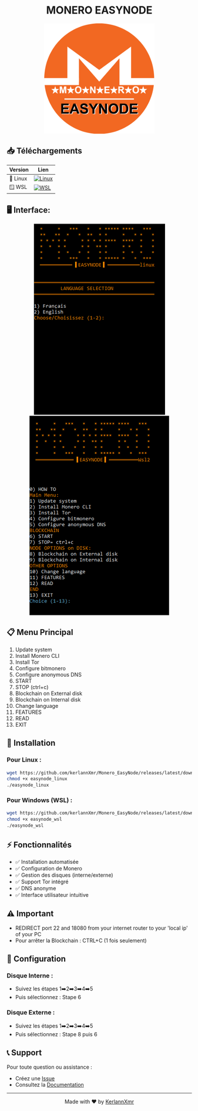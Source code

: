 <div align="center">

#  MONERO EASYNODE 

<img src="picture/logo.png" width="300" height="300" alt="Monero EasyNode Logo">

</div>

## 📥 Téléchargements

<div align="center">

| Version | Lien |
|---------|------|
| 🐧 Linux | [![Linux](https://img.shields.io/badge/Download-EasyNode_Linux-orange?style=for-the-badge)](https://github.com/kerlannXmr/Monero_EasyNode/releases/latest/download/easynode_linux) |
| 🪟 WSL | [![WSL](https://img.shields.io/badge/Download-EasyNode_WSL-orange?style=for-the-badge)](https://github.com/kerlannXmr/Monero_EasyNode/releases/latest/download/easynode_wsl) |

</div>

## 🖥️ Interface:
<div align="center">
<img src="picture/linux-interface.png" alt="Linux Interface" style="max-width: 1000px;">
<img src="picture/wsl_interface.png" alt="Linux Interface" style="max-width: 800px;">

</div>


## 📋 Menu Principal

1. Update system
2. Install Monero CLI
3. Install Tor
4. Configure bitmonero
5. Configure anonymous DNS
6. START
7. STOP (ctrl+c)
8. Blockchain on External disk
9. Blockchain on Internal disk
10. Change language
11. FEATURES
12. READ
13. EXIT

## 🚀 Installation

### Pour Linux :
```bash
wget https://github.com/kerlannXmr/Monero_EasyNode/releases/latest/download/easynode_linux
chmod +x easynode_linux
./easynode_linux
```

### Pour Windows (WSL) :
```bash
wget https://github.com/kerlannXmr/Monero_EasyNode/releases/latest/download/easynode_wsl
chmod +x easynode_wsl
./easynode_wsl
```

## ⚡ Fonctionnalités

- ✅ Installation automatisée
- ✅ Configuration de Monero
- ✅ Gestion des disques (interne/externe)
- ✅ Support Tor intégré
- ✅ DNS anonyme
- ✅ Interface utilisateur intuitive

## ⚠️ Important

- REDIRECT port 22 and 18080 from your internet router to your 'local ip' of your PC
- Pour arrêter la Blockchain : CTRL+C (1 fois seulement)

## 🔧 Configuration

### Disque Interne :
- Suivez les étapes 1➡️2➡️3➡️4➡️5
- Puis sélectionnez : Stape 6

### Disque Externe :
- Suivez les étapes 1➡️2➡️3➡️4➡️5
- Puis sélectionnez : Stape 8 puis 6

## 📞 Support

Pour toute question ou assistance :
- Créez une [Issue](https://github.com/kerlannXmr/Monero_EasyNode/issues)
- Consultez la [Documentation](https://github.com/kerlannXmr/Monero_EasyNode/wiki)

<div align="center">

---

Made with ❤️ by [KerlannXmr](https://github.com/kerlannXmr)

</div>
